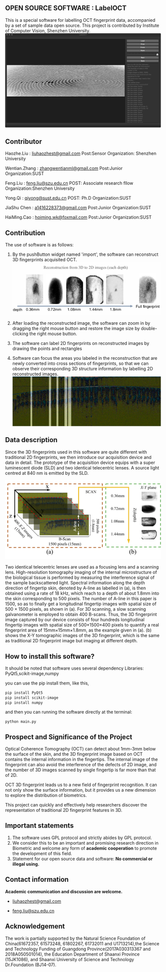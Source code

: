 OPEN SOURCE SOFTWARE : LabelOCT
---
This is a special software for labelling OCT fingerprint data, accompanied by a set of sample data open source.
This project is contributed by Institute of Computer Vision, Shenzhen University.
![](./app.png)

## Contributor

Haozhe.Liu : liuhaozhest@gmail.com Post:Sensor Organization: Shenzhen University

Wentian.Zhang : zhangwentianml@gmail.com Post:Junior Organization:SUST

Feng.Liu : feng.liu@szu.edu.cn POST: Associate research fllow Organization:Shenzhen University

Yong.Qi : qiyong@sust.edu.cn POST: Ph.D Organization:SUST

JiaShu Chen : a1416228373@gmail.com Post:Junior Organization:SUST

HaiMing.Cao : hoiming.wk@foxmail.com Post:Junior Organization:SUST
## Contribution

The use of software is as follows:

1. By the pushButton widget named 'import', the software can reconstruct 3D fingerprints acquisited OCT.
![](./data.png)

2. After loading the reconstructed image, the software can zoom in by dragging the right mouse button and restore the image size by double-clicking the right mouse button.

3. The software can label 2D fingerprints on reconstructed images by drawing the points and rectangles

4. Software can focus the areas you labeled in the reconstruction that are newly converted into cross sections of fingerprints, so that we can observe their corresponding 3D structure information by labelling 2D reconstructed images.
![](./_view_220.png)

## Data description
Since the 3D fingerprints used in this software are quite different with traditional 2D fingerprints,
we then introduce our acquisition device and data in detail.
The prototype of the acquisition device equips with a super luminescent diode (SLD) and two identical telecentric lenses.
A source light centred at 840 nm is emitted by the SLD.

![](./data_describe.png)

Two identical telecentric lenses are used as a focusing lens and a scanning lens.
High-resolution tomography imaging of the internal microstructure of the biological tissue is performed by measuring the interference signal of the sample backscattered light.
Spectral information along the depth direction of fingertip skin, denoted by A-line as labelled in (a), is then obtained using a rate of 18 kHz,
which reach to a depth of about 1.8mm into the skin corresponding to 500 pixels.
The number of A-line in this paper is 1500,
so as to finally get a longitudinal fingertip images with spatial size of 500 × 1500 pixels, as shown in (a).
For 3D scanning, a slow scanning galvanometer is employed to obtain 400 B-scans.
Thus, the 3D fingerprint image captured by our device consists of four hundreds longitudinal fingertip images with spatial size of 500×1500×400 pixels to quantify a real fingerprint area of 15mm×15mm×1.8mm, as the example given in (a).
(b) shows the X-Y tomographic images of the 3D fingerprint, which is the same as traditional 2D fingerprint image but imaging at different depth.

## How to install this software?
It should be noted that software uses several dependency Libraries: PyQt5,scikit-image,numpy

you can use the pip install them, like this,
```shell
pip install PyQt5
pip install scikit-image
pip install numpy
```
and then you can running the software directly at the terminal:

```shell
python main.py
```

## Prospect and Significance of the Project

Optical Coherence Tomography (OCT) can detect about 1mm-3mm below the surface of the skin, and the 3D fingerprint image based on OCT contains the internal information in the fingertips. The internal image of the fingerprint can also avoid the interference of the defects of 2D image, and the number of 3D images scanned by single fingertip is far more than that of 2D.

OCT 3D fingerprint leads us to a new field of fingerprint recognition. It can not only show the surface information, but it provides us a new dimension to explore the distribution of biometrics.

This project can quickly and effectively help researchers discover the representation of traditional 2D fingerprint features in 3D.

## Important statements
1. The software uses GPL protocol and strictly abides by GPL protocol.
2. We consider this to be an important and promising research direction in Biometric and welcome any form of **academic cooperation** to promote the development of this field.
3. Statement for our open source data and software: **No commercial or illegal using.**

## Contact information
**Academic communication and discussion are welcome.**

- liuhaozhest@gmail.com

- feng.liu@szu.edu.cn

## Acknowledgement
The work is partially supported by the Natural Science Foundation of China(61672357, 61573248, 61802267, 61732011 and U1713214),the Science and Technology Funding of Guangdong Province(2017A030313367 and 2018A050501014), the Education Department of Shaanxi Province (15JK1086), and Shaanxi University of Science and Technology Dr.Foundation (BJ14-07).
